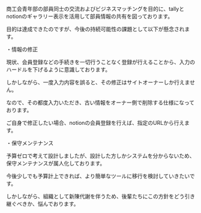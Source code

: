 

商工会青年部の部員同士の交流およびビジネスマッチングを目的に、tallyとnotionのギャラリー表示を活用して部員情報の共有を図っております。

  

目的は達成できたのですが、今後の持続可能性の課題として以下が懸念されます。

  

・情報の修正

現状、会員登録などの手続きを一切行うことなく登録が行えることから、入力のハードルを下げるように意識しております。

しかしながら、一度入力内容を誤ると、その修正はサイトオーナーしか行えません。

なので、その都度入力いただき、古い情報をオーナー側で削除する仕様になっております。

ご自身で修正したい場合、notionの会員登録を行えば、指定のURLから行えます。

  

・保守メンテナンス

予算ゼロで考えて設計しましたが、設計した方しかシステムを分からないため、保守メンテナンスが属人化しております。

今後少しでも予算計上できれば、より簡単なツールに移行を検討していきたいです。

しかしながら、組織として新陳代謝を伴うため、後輩たちにこの方針をどう引き継ぐべきか、悩んでおります。